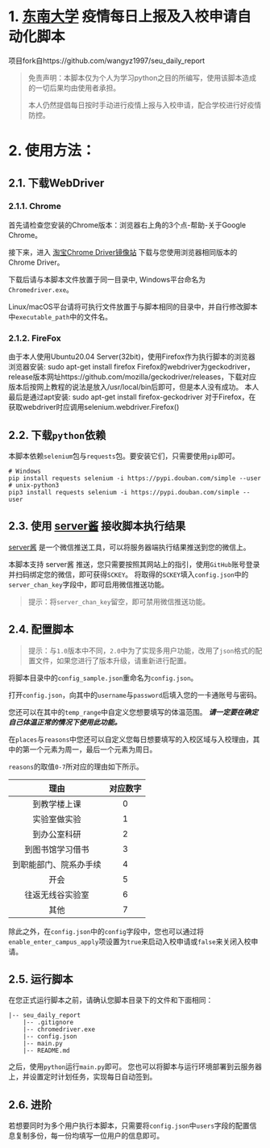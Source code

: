 # 1. [东南大学](https://www.seu.edu.cn) 疫情每日上报及入校申请自动化脚本
项目fork自https://github.com/wangyz1997/seu_daily_report
> 免责声明：本脚本仅为个人为学习python之目的所编写，使用该脚本造成的一切后果均由使用者承担。
>
> 本人仍然提倡每日按时手动进行疫情上报与入校申请，配合学校进行好疫情防控。

# 2. 使用方法：

## 2.1. 下载WebDriver
### 2.1.1. Chrome
首先请检查您安装的Chrome版本：浏览器右上角的3个点-帮助-关于Google Chrome。

接下来，进入 [淘宝Chrome Driver镜像站](http://npm.taobao.org/mirrors/chromedriver/) 下载与您使用浏览器相同版本的Chrome Driver。

下载后请与本脚本文件放置于同一目录中, Windows平台命名为`Chromedriver.exe`。

Linux/macOS平台请将可执行文件放置于与脚本相同的目录中，并自行修改脚本中`executable_path`中的文件名。
### 2.1.2. FireFox
由于本人使用Ubuntu20.04 Server(32bit)，使用Firefox作为执行脚本的浏览器
浏览器安装: sudo apt-get install firefox
Firefox的webdriver为geckodriver，release版本网址https://github.com/mozilla/geckodriver/releases，下载对应版本后按网上教程的说法是放入/usr/local/bin后即可，但是本人没有成功。
本人最后是通过apt安装: sudo apt-get install firefox-geckodriver
对于Firefox，在获取webdriver时应调用selenium.webdriver.Firefox()


## 2.2. 下载`python`依赖
本脚本依赖`selenium`包与`requests`包。要安装它们，只需要使用`pip`即可。

```shell script
# Windows
pip install requests selenium -i https://pypi.douban.com/simple --user
# unix-python3
pip3 install requests selenium -i https://pypi.douban.com/simple --user
```

## 2.3. 使用 [server酱](http://sc.ftqq.com/) 接收脚本执行结果
[server酱](http://sc.ftqq.com/) 是一个微信推送工具，可以将服务器端执行结果推送到您的微信上。

本脚本支持 server酱 推送，您只需要按照其网站上的指引，使用`GitHub`账号登录并扫码绑定您的微信，即可获得`SCKEY`。
将取得的`SCKEY`填入`config.json`中的`server_chan_key`字段中，即可启用微信推送功能。

> 提示：将`server_chan_key`留空，即可禁用微信推送功能。

## 2.4. 配置脚本

> 提示：与`1.0`版本中不同，`2.0`中为了实现多用户功能，改用了`json`格式的配置文件，如果您进行了版本升级，请重新进行配置。

将脚本目录中的`config_sample.json`重命名为`config.json`。

打开`config.json`，向其中的`username`与`password`后填入您的一卡通账号与密码。

您还可以在其中的`temp_range`中自定义您想要填写的体温范围。 ***请一定要在确定自己体温正常的情况下使用此功能。***

在`places`与`reasons`中您还可以自定义您每日想要填写的入校区域与入校理由，其中的第一个元素为周一，最后一个元素为周日。

`reasons`的取值`0-7`所对应的理由如下所示。

|          理由          | 对应数字 |
| :--------------------: | :------: |
|      到教学楼上课      |    0     |
|      实验室做实验      |    1     |
|      到办公室科研      |    2     |
|    到图书馆学习借书    |    3     |
| 到职能部门、院系办手续 |    4     |
|          开会          |    5     |
|    往返无线谷实验室    |    6     |
|          其他          |    7     |

除此之外，在`config.json`中的`config`字段中，您也可以通过将`enable_enter_campus_apply`项设置为`true`来启动入校申请或`false`来关闭入校申请。

## 2.5. 运行脚本
在您正式运行脚本之前，请确认您脚本目录下的文件和下面相同：

```
|-- seu_daily_report
    |-- .gitignore
    |-- chromedriver.exe
    |-- config.json
    |-- main.py
    |-- README.md
```

之后，使用`python`运行`main.py`即可。
您也可以将脚本与运行环境部署到云服务器上，并设置定时计划任务，实现每日自动签到。

## 2.6. 进阶
若想要同时为多个用户执行本脚本，只需要将`config.json`中`users`字段的配置信息复制多份，每一份均填写一位用户的信息即可。
